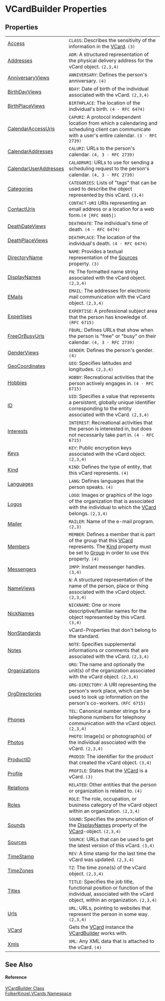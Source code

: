 # VCardBuilder Properties




## Properties
<table>
<tr>
<td><a href="e5d21997-5f17-1012-36ef-9ff40240f712.md">Access</a></td>
<td><code>CLASS</code>: Describes the sensitivity of the information in the <a href="23413828-9a4a-2851-b88b-84d0afcb0031.md">VCard</a>. <code>(3)</code></td></tr>
<tr>
<td><a href="65814e4d-d16a-fe1f-a5b2-e7179db5d7f6.md">Addresses</a></td>
<td><code>ADR</code>: A structured representation of the physical delivery address for the vCard object. <code>(2,3,4)</code></td></tr>
<tr>
<td><a href="763de8be-372e-a1f5-0485-fb84d1f9bada.md">AnniversaryViews</a></td>
<td><code>ANNIVERSARY</code>: Defines the person's anniversary. <code>(4)</code></td></tr>
<tr>
<td><a href="e0edf946-6f3b-3dca-6d5f-b083d42ea597.md">BirthDayViews</a></td>
<td><code>BDAY</code>: Date of birth of the individual associated with the vCard. <code>(2,3,4)</code></td></tr>
<tr>
<td><a href="af654831-8396-1052-59b8-d664e8b4c29b.md">BirthPlaceViews</a></td>
<td><code>BIRTHPLACE</code>: The location of the individual's birth. <code>(4 - RFC 6474)</code></td></tr>
<tr>
<td><a href="02c10f9e-e6cc-83ee-2734-0130549c3814.md">CalendarAccessUris</a></td>
<td><code>CAPURI</code>: A protocol independent location from which a calendaring and scheduling client can communicate with a user's entire calendar. <code>(3 - RFC 2739)</code></td></tr>
<tr>
<td><a href="5d8a15ec-84a2-9271-f039-7cb48433880e.md">CalendarAddresses</a></td>
<td><code>CALURI</code>: URLs to the person's calendar. <code>(4, 3 - RFC 2739)</code></td></tr>
<tr>
<td><a href="fbdd6cdb-c417-2aa7-6540-a5788ba62c65.md">CalendarUserAddresses</a></td>
<td><code>CALADRURI</code>: URLs to use for sending a scheduling request to the person's calendar. <code>(4, 3 - RFC 2739)</code></td></tr>
<tr>
<td><a href="f3fc943c-fb3e-ee82-3e65-a0c0a8730d31.md">Categories</a></td>
<td><code>CATEGORIES</code>: Lists of "tags" that can be used to describe the object represented by this vCard. <code>(3,4)</code></td></tr>
<tr>
<td><a href="80138689-7aaf-9bf1-a5c6-af2662124dfd.md">ContactUris</a></td>
<td><code>CONTACT-URI</code> URIs representing an email address or a location for a web form.<code>(4 [RFC 8605])</code></td></tr>
<tr>
<td><a href="ec4b66a7-74b5-d822-0e72-e04127d56c89.md">DeathDateViews</a></td>
<td><code>DEATHDATE</code>: The individual's time of death. <code>(4 - RFC 6474)</code></td></tr>
<tr>
<td><a href="8081eacb-6a74-32af-94cb-4eea0b036a7e.md">DeathPlaceViews</a></td>
<td><code>DEATHPLACE</code>: The location of the individual's death. <code>(4 - RFC 6474)</code></td></tr>
<tr>
<td><a href="04a79935-41ce-34f9-652b-474e39534a17.md">DirectoryName</a></td>
<td><code>NAME</code>: Provides a textual representation of the <a href="22f7c2cf-74ed-2e50-9872-177dbbd74f4a.md">Sources</a> property. <code>(3)</code></td></tr>
<tr>
<td><a href="906a9e72-2c7a-3bf1-e49f-f01dfd2ba9b3.md">DisplayNames</a></td>
<td><code>FN</code>: The formatted name string associated with the vCard object. <code>(2,3,4)</code></td></tr>
<tr>
<td><a href="3e878324-5e99-0d99-84be-1eee0c52b75a.md">EMails</a></td>
<td><code>EMAIL</code>: The addresses for electronic mail communication with the vCard object. <code>(2,3,4)</code></td></tr>
<tr>
<td><a href="55100b9c-2f3e-5035-d0f4-8bb9313d93e0.md">Expertises</a></td>
<td><code>EXPERTISE</code>: A professional subject area that the person has knowledge of. <code>(RFC 6715)</code></td></tr>
<tr>
<td><a href="e5afe958-d1e0-ea7d-93cc-c70d338ae562.md">FreeOrBusyUrls</a></td>
<td><code>FBURL</code>: Defines URLs that show when the person is "free" or "busy" on their calendar. <code>(4, 3 - RFC 2739)</code></td></tr>
<tr>
<td><a href="fe59b372-f232-06be-ed0c-a8e422f32824.md">GenderViews</a></td>
<td><code>GENDER</code>: Defines the person's gender. <code>(4)</code></td></tr>
<tr>
<td><a href="ead04950-e84f-0243-d951-ae83211c4991.md">GeoCoordinates</a></td>
<td><code>GEO</code>: Specifies latitudes and longitudes. <code>(2,3,4)</code></td></tr>
<tr>
<td><a href="0b1922fb-8ee6-6a3d-cac5-17493b64addd.md">Hobbies</a></td>
<td><code>HOBBY</code>: Recreational activities that the person actively engages in. <code>(4 - RFC 6715)</code></td></tr>
<tr>
<td><a href="40ac7850-f45c-4de0-d1ff-e56f751a09ed.md">ID</a></td>
<td><code>UID</code>: Specifies a value that represents a persistent, globally unique identifier corresponding to the entity associated with the vCard. <code>(2,3,4)</code></td></tr>
<tr>
<td><a href="5338a0d5-a09f-d9d2-f2d5-d5285283c9ae.md">Interests</a></td>
<td><code>INTEREST</code>: Recreational activities that the person is interested in, but does not necessarily take part in. <code>(4 - RFC 6715)</code></td></tr>
<tr>
<td><a href="50ab5ce3-8bb2-b173-43a5-53a41421ca00.md">Keys</a></td>
<td><code>KEY</code>: Public encryption keys associated with the vCard object. <code>(2,3,4)</code></td></tr>
<tr>
<td><a href="b2a6056b-d25a-801c-2d05-11215fc1dd42.md">Kind</a></td>
<td><code>KIND</code>: Defines the type of entity, that this vCard represents. <code>(4)</code></td></tr>
<tr>
<td><a href="5e7936a7-1b20-237d-8367-3bb7cce18c98.md">Languages</a></td>
<td><code>LANG</code>: Defines languages that the person speaks. <code>(4)</code></td></tr>
<tr>
<td><a href="95468830-2f57-25a9-e2fa-8cfc516579aa.md">Logos</a></td>
<td><code>LOGO</code>: Images or graphics of the logo of the organization that is associated with the individual to which the <a href="3e2b7a12-e0a3-230d-01ba-69b9f3ec3464.md">VCard</a> belongs. <code>(2,3,4)</code></td></tr>
<tr>
<td><a href="1585ca1d-f708-cfa7-32c9-611a0243159f.md">Mailer</a></td>
<td><code>MAILER</code>: Name of the e-mail program. <code>(2,3)</code></td></tr>
<tr>
<td><a href="84a509aa-4157-9b26-b51e-0b697b758348.md">Members</a></td>
<td><code>MEMBER</code>: Defines a member that is part of the group that this <a href="3e2b7a12-e0a3-230d-01ba-69b9f3ec3464.md">VCard</a> represents. The <a href="aac4211f-3b04-d1fe-93a8-f838c3325dc7.md">Kind</a> property must be set to <a href="47011b8c-d57e-3206-1aa1-41df93c26562.md">Group</a> in order to use this property. <code>(4)</code></td></tr>
<tr>
<td><a href="54054b85-39d4-1e01-7418-a465355af437.md">Messengers</a></td>
<td><code>IMPP</code>: Instant messenger handles. <code>(3,4)</code></td></tr>
<tr>
<td><a href="46d53f38-f81b-86f2-cc8e-3dce1eea23ba.md">NameViews</a></td>
<td><code>N</code>: A structured representation of the name of the person, place or thing associated with the vCard object. <code>(2,3,4)</code></td></tr>
<tr>
<td><a href="5781a848-c4e0-1c39-3585-b8347305cc8e.md">NickNames</a></td>
<td><code>NICKNAME</code>: One or more descriptive/familiar names for the object represented by this vCard. <code>(3,4)</code></td></tr>
<tr>
<td><a href="3a5b676c-5cff-c31b-c76b-1afbcfe387b1.md">NonStandards</a></td>
<td>vCard-Properties that don't belong to the standard.</td></tr>
<tr>
<td><a href="43fa2040-7c68-7233-c513-8064242bb5b8.md">Notes</a></td>
<td><code>NOTE</code>: Specifies supplemental informations or comments that are associated with the vCard. <code>(2,3,4)</code></td></tr>
<tr>
<td><a href="eed282f6-8631-e5de-604e-c0a7d31f03d6.md">Organizations</a></td>
<td><code>ORG</code>: The name and optionally the unit(s) of the organization associated with the vCard object. <code>(2,3,4)</code></td></tr>
<tr>
<td><a href="c8e17dfa-d804-d963-905a-17968eb7f11f.md">OrgDirectories</a></td>
<td><code>ORG-DIRECTORY</code>: A URI representing the person's work place, which can be used to look up information on the person's co-workers. <code>(RFC 6715)</code></td></tr>
<tr>
<td><a href="46e50a8e-abea-5f04-726c-aab599d383f3.md">Phones</a></td>
<td><code>TEL</code>: Canonical number strings for a telephone numbers for telephony communication with the vCard object. <code>(2,3,4)</code></td></tr>
<tr>
<td><a href="d3e9d944-805b-9507-0c41-f5ba7b61b06e.md">Photos</a></td>
<td><code>PHOTO</code>: Image(s) or photograph(s) of the individual associated with the vCard. <code>(2,3,4)</code></td></tr>
<tr>
<td><a href="f263b1b7-d049-5b83-a25e-f1997ea306a2.md">ProductID</a></td>
<td><code>PRODID</code>: The identifier for the product that created the vCard object. <code>(3,4)</code></td></tr>
<tr>
<td><a href="58a03b4f-cafc-9ecb-baa0-0bc9e40d3468.md">Profile</a></td>
<td><code>PROFILE</code>: States that the <a href="23413828-9a4a-2851-b88b-84d0afcb0031.md">VCard</a> is a vCard. <code>(3)</code></td></tr>
<tr>
<td><a href="3c3f431d-ceb7-3bd2-9330-b2db5644e5d2.md">Relations</a></td>
<td><code>RELATED</code>: Other entities that the person or organization is related to. <code>(4)</code></td></tr>
<tr>
<td><a href="8770ce72-d3fb-c837-c425-bf73a4db68c6.md">Roles</a></td>
<td><code>ROLE</code>: The role, occupation, or business category of the vCard object within an organization. <code>(2,3,4)</code></td></tr>
<tr>
<td><a href="766761e8-c16b-9aa3-4eff-60e17b08b3fd.md">Sounds</a></td>
<td><code>SOUND</code>: Specifies the pronunciation of the <a href="98030a4a-f912-5f58-1ae9-72302e1e1e2f.md">DisplayNames</a> property of the <a href="3e2b7a12-e0a3-230d-01ba-69b9f3ec3464.md">VCard</a>-object. <code>(2,3,4)</code></td></tr>
<tr>
<td><a href="22f7c2cf-74ed-2e50-9872-177dbbd74f4a.md">Sources</a></td>
<td><code>SOURCE</code>: URLs that can be used to get the latest version of this vCard. <code>(3,4)</code></td></tr>
<tr>
<td><a href="3f7ad709-fc7a-d5c9-7325-cf1aef9d0296.md">TimeStamp</a></td>
<td><code>REV</code>: A time stamp for the last time the vCard was updated. <code>(2,3,4)</code></td></tr>
<tr>
<td><a href="97d9628f-7758-8383-12c3-13e1aa9f58ac.md">TimeZones</a></td>
<td><code>TZ</code>: The time zone(s) of the vCard object. <code>(2,3,4)</code></td></tr>
<tr>
<td><a href="fa10c9d1-2f43-8a53-016e-b473d907a357.md">Titles</a></td>
<td><code>TITLE</code>: Specifies the job title, functional position or function of the individual, associated with the vCard object, within an organization. <code>(2,3,4)</code></td></tr>
<tr>
<td><a href="380ce3d6-55b7-e6be-0e2e-29c4a784dcee.md">Urls</a></td>
<td><code>URL</code>: URLs, pointing to websites that represent the person in some way. <code>(2,3,4)</code></td></tr>
<tr>
<td><a href="3e2b7a12-e0a3-230d-01ba-69b9f3ec3464.md">VCard</a></td>
<td>Gets the <a href="23413828-9a4a-2851-b88b-84d0afcb0031.md">VCard</a> instance the <a href="4254b25b-c39b-3224-d22e-0072642cabb3.md">VCardBuilder</a> works with.</td></tr>
<tr>
<td><a href="532b104b-8480-05ba-8971-17ef9880430f.md">Xmls</a></td>
<td><code>XML</code>: Any XML data that is attached to the vCard. <code>(4)</code></td></tr>
</table>

## See Also


#### Reference
<a href="4254b25b-c39b-3224-d22e-0072642cabb3.md">VCardBuilder Class</a>  
<a href="67dce261-ab8f-dd0a-4c0c-bc2633c1719e.md">FolkerKinzel.VCards Namespace</a>  
